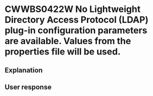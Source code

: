 # CWWBS0422W No Lightweight Directory Access Protocol (LDAP) plug-in configuration parameters are available. Values from the properties file will be used.

## Explanation

## User response